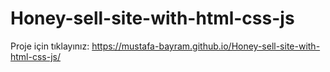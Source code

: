 # Honey-sell-site-with-html-css-js

Proje için tıklayınız: https://mustafa-bayram.github.io/Honey-sell-site-with-html-css-js/
